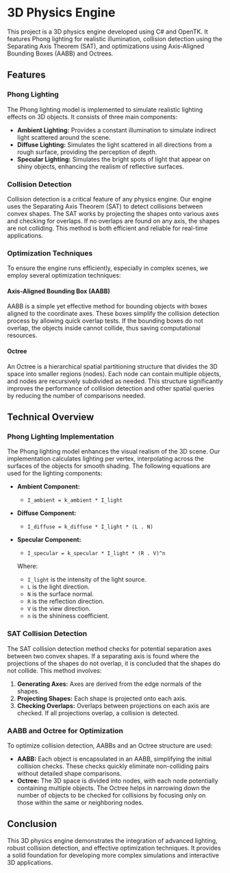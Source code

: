 # 3D Physics Engine

This project is a 3D physics engine developed using C# and OpenTK. It features Phong lighting for realistic illumination, collision detection using the Separating Axis Theorem (SAT), and optimizations using Axis-Aligned Bounding Boxes (AABB) and Octrees.

## Features

### Phong Lighting
The Phong lighting model is implemented to simulate realistic lighting effects on 3D objects. It consists of three main components:
- **Ambient Lighting:** Provides a constant illumination to simulate indirect light scattered around the scene.
- **Diffuse Lighting:** Simulates the light scattered in all directions from a rough surface, providing the perception of depth.
- **Specular Lighting:** Simulates the bright spots of light that appear on shiny objects, enhancing the realism of reflective surfaces.

### Collision Detection
Collision detection is a critical feature of any physics engine. Our engine uses the Separating Axis Theorem (SAT) to detect collisions between convex shapes. The SAT works by projecting the shapes onto various axes and checking for overlaps. If no overlaps are found on any axis, the shapes are not colliding. This method is both efficient and reliable for real-time applications.

### Optimization Techniques
To ensure the engine runs efficiently, especially in complex scenes, we employ several optimization techniques:

#### Axis-Aligned Bounding Box (AABB)
AABB is a simple yet effective method for bounding objects with boxes aligned to the coordinate axes. These boxes simplify the collision detection process by allowing quick overlap tests. If the bounding boxes do not overlap, the objects inside cannot collide, thus saving computational resources.

#### Octree
An Octree is a hierarchical spatial partitioning structure that divides the 3D space into smaller regions (nodes). Each node can contain multiple objects, and nodes are recursively subdivided as needed. This structure significantly improves the performance of collision detection and other spatial queries by reducing the number of comparisons needed.

## Technical Overview

### Phong Lighting Implementation
The Phong lighting model enhances the visual realism of the 3D scene. Our implementation calculates lighting per vertex, interpolating across the surfaces of the objects for smooth shading. The following equations are used for the lighting components:

- **Ambient Component:**
  - `I_ambient = k_ambient * I_light`

- **Diffuse Component:**
  - `I_diffuse = k_diffuse * I_light * (L . N)`

- **Specular Component:**
  - `I_specular = k_specular * I_light * (R . V)^n`

  Where:
  - `I_light` is the intensity of the light source.
  - `L` is the light direction.
  - `N` is the surface normal.
  - `R` is the reflection direction.
  - `V` is the view direction.
  - `n` is the shininess coefficient.

### SAT Collision Detection
The SAT collision detection method checks for potential separation axes between two convex shapes. If a separating axis is found where the projections of the shapes do not overlap, it is concluded that the shapes do not collide. This method involves:

1. **Generating Axes:** Axes are derived from the edge normals of the shapes.
2. **Projecting Shapes:** Each shape is projected onto each axis.
3. **Checking Overlaps:** Overlaps between projections on each axis are checked. If all projections overlap, a collision is detected.

### AABB and Octree for Optimization
To optimize collision detection, AABBs and an Octree structure are used:

- **AABB:** Each object is encapsulated in an AABB, simplifying the initial collision checks. These checks quickly eliminate non-colliding pairs without detailed shape comparisons.
- **Octree:** The 3D space is divided into nodes, with each node potentially containing multiple objects. The Octree helps in narrowing down the number of objects to be checked for collisions by focusing only on those within the same or neighboring nodes.

## Conclusion
This 3D physics engine demonstrates the integration of advanced lighting, robust collision detection, and effective optimization techniques. It provides a solid foundation for developing more complex simulations and interactive 3D applications.
